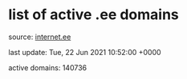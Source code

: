 # list of active .ee domains

source: [internet.ee](https://internet.ee/domains/ee-zone-file)

last update: Tue, 22 Jun 2021 10:52:00 +0000

active domains: 140736
